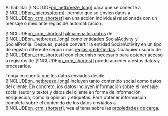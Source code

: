 Al habilitar [!INCLUDE[pn_netbreeze_long](pn-social-engagement-long.md)] para que se conecte a [!INCLUDE[pn_microsoftcrm](pn-microsoftcrm.md)], permite que se envíen datos a [!INCLUDE[pn_crm_shortest](pn-crm-shortest.md)] en una acción individual relacionada con un mensaje o mediante reglas de automatización.  
  
 [!INCLUDE[pn_crm_shortest](pn-crm-shortest.md)] [almacena los datos](https://go.microsoft.com/fwlink/p/?linkid=867082) de [!INCLUDE[pn_netbreeze_long](pn-social-engagement-long.md)] como entidades SocialActivity y SocialProfile. Después, puede convertir la entidad SocialActivity en un tipo de registro diferente según unas [reglas predefinidas](http://go.microsoft.com/fwlink/p/?LinkID=624394). Cualquier usuario de [!INCLUDE[pn_crm_shortest](pn-crm-shortest.md)] con el permiso necesario para obtener acceso a registros de [!INCLUDE[pn_crm_shortest](pn-crm-shortest.md)] puede acceder a estos datos y procesarlos.  
  
 Tenga en cuenta que los datos enviados desde [!INCLUDE[pn_netbreeze_long](pn-social-engagement-long.md)] incluyen tanto contenido social como datos del cliente. En concreto, los datos incluyen información sobre el mensaje social (autor y texto) y datos del cliente en forma de información enriquecida, como la opinión y etiquetas. Para obtener información completa sobre el contenido de los datos enviados a [!INCLUDE[pn_crm_shortest](pn-crm-shortest.md)], vea el tema sobre las [propiedades de carga](http://go.microsoft.com/fwlink/p/?LinkID=799094).